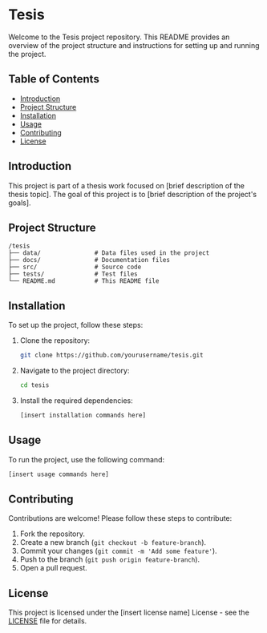 # Tesis

Welcome to the Tesis project repository. This README provides an overview of the project structure and instructions for setting up and running the project.

## Table of Contents

- [Introduction](#introduction)
- [Project Structure](#project-structure)
- [Installation](#installation)
- [Usage](#usage)
- [Contributing](#contributing)
- [License](#license)

## Introduction

This project is part of a thesis work focused on [brief description of the thesis topic]. The goal of this project is to [brief description of the project's goals].

## Project Structure

```
/tesis
├── data/               # Data files used in the project
├── docs/               # Documentation files
├── src/                # Source code
├── tests/              # Test files
└── README.md           # This README file
```

## Installation

To set up the project, follow these steps:

1. Clone the repository:
    ```sh
    git clone https://github.com/yourusername/tesis.git
    ```
2. Navigate to the project directory:
    ```sh
    cd tesis
    ```
3. Install the required dependencies:
    ```sh
    [insert installation commands here]
    ```

## Usage

To run the project, use the following command:
```sh
[insert usage commands here]
```

## Contributing

Contributions are welcome! Please follow these steps to contribute:

1. Fork the repository.
2. Create a new branch (`git checkout -b feature-branch`).
3. Commit your changes (`git commit -m 'Add some feature'`).
4. Push to the branch (`git push origin feature-branch`).
5. Open a pull request.

## License

This project is licensed under the [insert license name] License - see the [LICENSE](LICENSE) file for details.